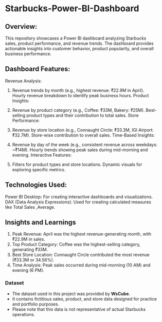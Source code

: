 # Starbucks-Power-BI-Dashboard
## Overview:
This repository showcases a Power BI dashboard analyzing Starbucks sales, product performance, and revenue trends. The dashboard provides actionable insights into customer behavior, product popularity, and overall business performance.

## Dashboard Features:
Revenue Analysis:
1. Revenue trends by month (e.g., highest revenue: ₹22.9M in April).
Hourly revenue breakdown to identify peak business hours.
Product Insights:

2. Revenue by product category (e.g., Coffee: ₹33M, Bakery: ₹25M).
Best-selling product types and their contribution to total sales.
Store Performance:

3. Revenue by store location (e.g., Connaught Circle: ₹33.3M, IGI Airport: ₹32.7M).
Store-wise contribution to overall sales.
Time-Based Insights:

4. Revenue by day of the week (e.g., consistent revenue across weekdays: ~₹14M).
Hourly trends showing peak sales during mid-morning and evening.
Interactive Features:

5. Filters for product types and store locations.
Dynamic visuals for exploring specific metrics.

## Technologies Used:
Power BI Desktop: For creating interactive dashboards and visualizations.
DAX (Data Analysis Expressions): Used for creating calculated measures like Total Sales ,Average.

## Insights and Learnings
1. Peak Revenue: April was the highest revenue-generating month, with ₹22.9M in sales.
2. Top Product Category: Coffee was the highest-selling category, generating ₹33M.
3. Best Store Location: Connaught Circle contributed the most revenue (₹33.3M or 34.56%).
4. Time Analysis: Peak sales occurred during mid-morning (10 AM) and evening (6 PM).

### Dataset
- The dataset used in this project was provided by **WsCube**.  
- It contains fictitious sales, product, and store data designed for practice and portfolio purposes.  
- Please note that this data is not representative of actual Starbucks operations.



